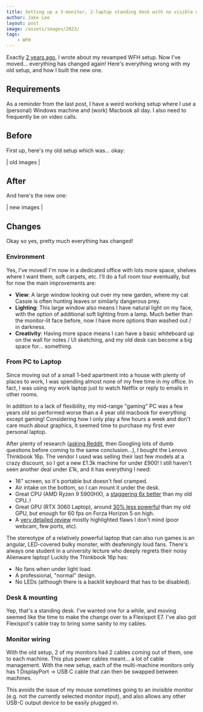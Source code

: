 ```yaml
---
title: Setting up a 3-monitor, 2-laptop standing desk with no visible wires!
author: Jake Lee
layout: post
image: /assets/images/2023/
tags:
    - WFH
---
```


Exactly [2 years ago](https://blog.jakelee.co.uk/improving-my-windows-macos-triple-monitor-working-from-home-setup/), I wrote about my revamped WFH setup. Now I've moved... everything has changed again! Here's everything wrong with my old setup, and how I built the new one.

## Requirements

As a reminder from the last post, I have a weird working setup where I use a (personal) Windows machine and (work) Macbook all day. I also need to frequently be on video calls.

## Before

First up, here's my old setup which was... okay:

| old images |

## After

And here's the new one:

| new images |

## Changes

Okay so yes, pretty much everything has changed!

### Environment

Yes, I've moved! I'm now in a dedicated office with lots more space, shelves where I want them, soft carpets, etc. I'll do a full room tour eventually, but for now the main improvements are:

* **View**: A large window looking out over my new garden, where my cat Cassie is often hunting leaves or similarly dangerous prey.
* **Lighting**: This large window also means I have natural light on my face, with the option of additional soft lighting from a lamp. Much better than the monitor-lit face before, now I have more options than washed out / in darkness.
* **Creativity**: Having more space means I can have a basic whiteboard up on the wall for notes / UI sketching, and my old desk can become a big space for... something.

### From PC to Laptop

Since moving out of a small 1-bed apartment into a house with plenty of places to work, I was spending almost none of my free time in my office. In fact, I was using my work laptop just to watch Netflix or reply to emails in other rooms. 

In addition to a lack of flexibility, my mid-range "gaming" PC was a few years old so performed worse than a 4 year old macbook for everything except gaming! Considering how I only play a few hours a week and don't care much about graphics, it seemed time to purchase my first ever personal laptop.

After plenty of research ([asking Reddit](https://www.reddit.com/r/SuggestALaptop/comments/11hxgfn/uk_16_1k_looking_for_a_windows_replacement_for_my/), then Googling lots of dumb questions before coming to the same conclusion...), I bought the Lenovo Thinkbook 16p. The vendor I used was selling their last few models at a crazy discount, so I got a new £1.3k machine for under £900! I still haven't seen another deal under £1k, and it has everything I need:
* 16" screen, so it's portable but doesn't feel cramped.
* Air intake on the bottom, so I can mount it under the desk.
* Great CPU (AMD Ryzen 9 5900HX), a [staggering 6x better](https://www.cpubenchmark.net/compare/3870vs3045/AMD-Ryzen-9-5900X-vs-Intel-i5-7640X) than my old CPU..!
* Great GPU (RTX 3060 Laptop), around [30% less powerful](https://gpu.userbenchmark.com/Compare/Nvidia-RTX-3060-Laptop-vs-Nvidia-RTX-2070S-Super/m1452971vs4048) than my old GPU, but enough for 60 fps on Forza Horizon 5 on high.
* A [very detailed review](https://www.notebookcheck.net/Lenovo-ThinkBook-16p-in-laptop-review-A-crowd-pleaser-if-you-re-ready-for-some-compromises.560656.0.html) mostly highlighted flaws I don't mind (poor webcam, few ports, etc).

The stereotype of a relatively powerful laptop that can also run games is an angular, LED-covered bulky monster, with deafeningly loud fans. There's always one student in a university lecture who deeply regrets their noisy Alienware laptop! Luckily the Thinkbook 16p has: 
* No fans when under light load. 
* A professional, "normal" design.
* No LEDs (although there is a backlit keyboard that has to be disabled).

### Desk & mounting

Yep, that's a standing desk. I've wanted one for a while, and moving seemed like the time to make the change over to a Flexispot E7. I've also got Flexispot's cable tray to bring some sanity to my cables.

### Monitor wiring

With the old setup, 2 of my monitors had 2 cables coming out of them, one to each machine. This plus power cables meant... a lot of cable management. With the new setup, each of the multi-machine monitors only has 1 DisplayPort -> USB C cable that can then be swapped between machines.

This avoids the issue of my mouse sometimes going to an invisible monitor (e.g. not the currently selected monitor input), and also allows any other USB-C output device to be easily plugged in. 
